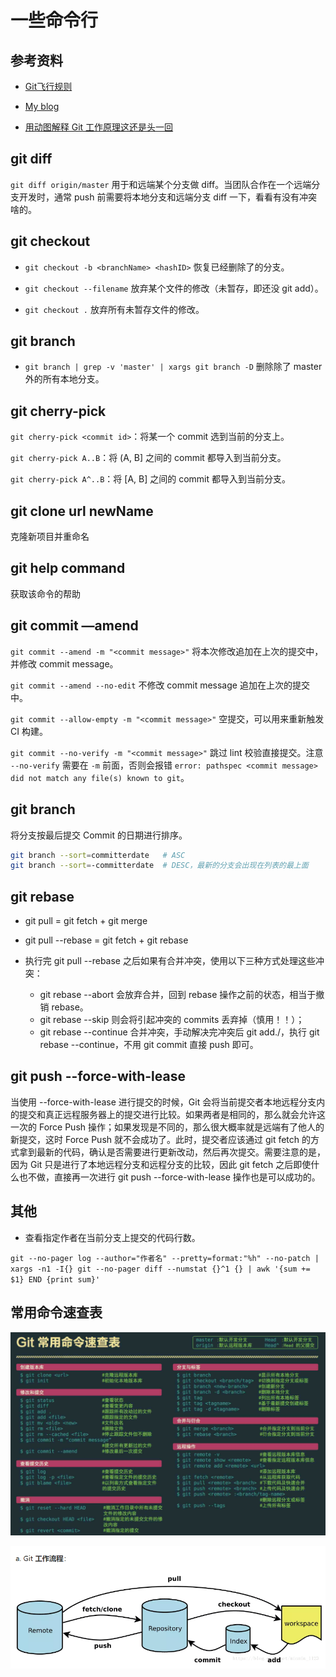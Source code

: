 # 一些命令行

## 参考资料

- [Git飞行规则](https://github.com/k88hudson/git-flight-rules/blob/master/README_zh-CN.md)

- [My blog](http://blog.dangosky.com/2019/09/03/Git%E5%B8%B8%E7%94%A8%E5%91%BD%E4%BB%A4/)

- [用动图解释 Git 工作原理这还是头一回](https://mp.weixin.qq.com/s/FQPM_oSU5qU53y_SfdDG-A)

## git diff

`git diff origin/master` 用于和远端某个分支做 diff。当团队合作在一个远端分支开发时，通常 push 前需要将本地分支和远端分支 diff 一下，看看有没有冲突啥的。

## git checkout

- `git checkout -b <branchName> <hashID>` 恢复已经删除了的分支。

- `git checkout --filename`  放弃某个文件的修改（未暂存，即还没 git add）。

- `git checkout .` 放弃所有未暂存文件的修改。

## git branch

- `git branch | grep -v 'master' | xargs git branch -D` 删除除了 master 外的所有本地分支。

## git cherry-pick

`git cherry-pick <commit id>`：将某一个 commit 选到当前的分支上。

`git cherry-pick A..B`：将 (A, B] 之间的 commit 都导入到当前分支。

`git cherry-pick A^..B`：将 [A, B] 之间的 commit 都导入到当前分支。

## git clone url newName

克隆新项目并重命名

## git help command

获取该命令的帮助

## git commit —amend

`git commit --amend -m "<commit message>"` 将本次修改追加在上次的提交中，并修改 commit message。

`git commit --amend --no-edit` 不修改 commit message 追加在上次的提交中。

`git commit --allow-empty -m "<commit message>"` 空提交，可以用来重新触发 CI 构建。

`git commit --no-verify -m "<commit message>"` 跳过 lint 校验直接提交。注意 `--no-verify` 需要在 `-m` 前面，否则会报错 `error: pathspec <commit message> did not match any file(s) known to git`。

## git branch

将分支按最后提交 Commit 的日期进行排序。

```bash
git branch --sort=committerdate   # ASC
git branch --sort=-committerdate  # DESC，最新的分支会出现在列表的最上面
```

## git rebase

- git pull = git fetch + git merge

- git pull --rebase = git fetch + git rebase

- 执行完 git pull --rebase 之后如果有合并冲突，使用以下三种方式处理这些冲突：

  - git rebase --abort 会放弃合并，回到 rebase 操作之前的状态，相当于撤销 rebase。
  - git rebase --skip 则会将引起冲突的 commits 丢弃掉（慎用！！）；
  - git rebase --continue 合并冲突，手动解决完冲突后 git add./，执行 git rebase --continue，不用 git commit 直接 push 即可。

## git push --force-with-lease

当使用 --force-with-lease 进行提交的时候，Git 会将当前提交者本地远程分支内的提交和真正远程服务器上的提交进行比较。如果两者是相同的，那么就会允许这一次的 Force Push 操作；如果发现是不同的，那么很大概率就是远端有了他人的新提交，这时 Force Push 就不会成功了。此时，提交者应该通过 git fetch 的方式拿到最新的代码，确认是否需要进行更新改动，然后再次提交。需要注意的是，因为 Git 只是进行了本地远程分支和远程分支的比较，因此 git fetch 之后即使什么也不做，直接再一次进行 git push --force-with-lease 操作也是可以成功的。


## 其他

- 查看指定作者在当前分支上提交的代码行数。

`git --no-pager log --author="作者名" --pretty=format:"%h" --no-patch | xargs -n1 -I{} git --no-pager diff --numstat {}^1 {} | awk '{sum += $1} END {print sum}'`


## 常用命令速查表

![](./images/1.png)

![](./images/2.png)




